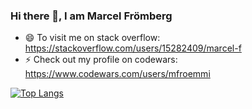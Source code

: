### Hi there 👋, I am Marcel Frömberg

- 😄 To visit me on stack overflow: https://stackoverflow.com/users/15282409/marcel-f
- ⚡ Check out my profile on codewars: https://www.codewars.com/users/mfroemmi
<!--
**mfroemmi/mfroemmi** is a ✨ _special_ ✨ repository because its `README.md` (this file) appears on your GitHub profile.

Here are some ideas to get you started:

- 🔭 I’m currently working on ...
- 🌱 I’m currently learning ...
- 👯 I’m looking to collaborate on ...
- 🤔 I’m looking for help with ...
- 💬 Ask me about ...
- 📫 How to reach me: ...
- 😄 Pronouns: ...
- ⚡ Fun fact: ...
-->

[![Top Langs](https://github-readme-stats.vercel.app/api/top-langs/?username=mfroemmi&layout=compact)](https://github.com/anuraghazra/github-readme-stats)
